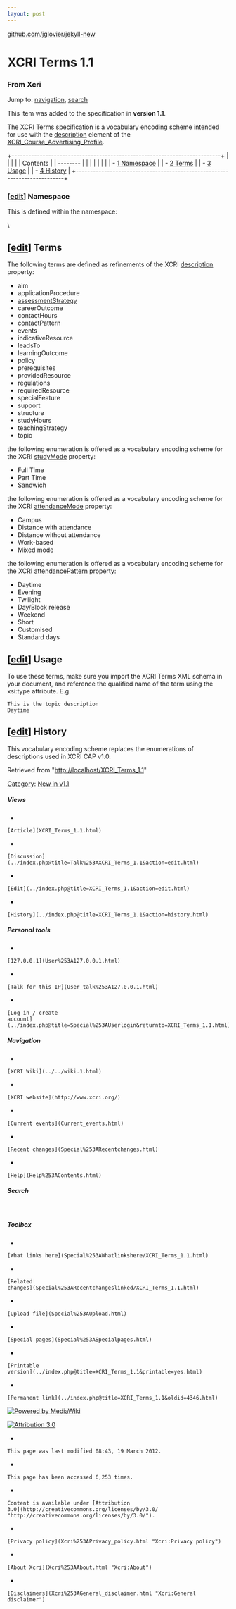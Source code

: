 ```yaml
---
layout: post
---
```


[github.com/jglovier/jekyll-new](https://github.com/jglovier/jekyll-new)


XCRI Terms 1.1 
==============













### From Xcri 







Jump to: [navigation](XCRI_Terms_1.1.html#column-one),
[search](XCRI_Terms_1.1.html#searchInput)





This item was added to the specification in **version 1.1**.



The XCRI Terms specification is a vocabulary encoding scheme intended
for use with the [description](Description.html "Description") element
of the
[XCRI\_Course\_Advertising\_Profile](XCRI_Course_Advertising_Profile.html "XCRI Course Advertising Profile").

+--------------------------------------------------------------------------+
|                                                       |
|                                                                          |
| Contents                                                                 |
| --------                                                                 |
|                                                                          |
|                                                                    |
|                                                                          |
| -   [1 Namespace](XCRI_Terms_1.1.html#Namespace)     |
| -   [2 Terms](XCRI_Terms_1.1.html#Terms)             |
| -   [3 Usage](XCRI_Terms_1.1.html#Usage)             |
| -   [4 History](XCRI_Terms_1.1.html#History)         |
+--------------------------------------------------------------------------+


### \[[edit](../index.php@title=Template%253AXCRI_Vocabularies_Namespace&action=edit&section=1.html "Template:XCRI Vocabularies Namespace")\] Namespace

This is defined within the namespace:


\


\[[edit](../index.php@title=XCRI_Terms_1.1&action=edit&section=1.html "Edit section: Terms")\] Terms
----------------------------------------------------------------------------------------------------------------------------------------------------------------------

The following terms are defined as refinements of the XCRI
[description](Description.html "Description") property:

-   aim
-   applicationProcedure
-   [assessmentStrategy](AssessmentStrategy.html "AssessmentStrategy")
-   careerOutcome
-   contactHours
-   contactPattern
-   events
-   indicativeResource
-   leadsTo
-   learningOutcome
-   policy
-   prerequisites
-   providedResource
-   regulations
-   requiredResource
-   specialFeature
-   support
-   structure
-   studyHours
-   teachingStrategy
-   topic

the following enumeration is offered as a vocabulary encoding scheme for
the XCRI [studyMode](StudyMode.html "StudyMode") property:

-   Full Time
-   Part Time
-   Sandwich

the following enumeration is offered as a vocabulary encoding scheme for
the XCRI [attendanceMode](AttendanceMode.html "AttendanceMode")
property:

-   Campus
-   Distance with attendance
-   Distance without attendance
-   Work-based
-   Mixed mode

the following enumeration is offered as a vocabulary encoding scheme for
the XCRI [attendancePattern](AttendancePattern.html "AttendancePattern")
property:

-   Daytime
-   Evening
-   Twilight
-   Day/Block release
-   Weekend
-   Short
-   Customised
-   Standard days


\[[edit](../index.php@title=XCRI_Terms_1.1&action=edit&section=2.html "Edit section: Usage")\] Usage
----------------------------------------------------------------------------------------------------------------------------------------------------------------------

To use these terms, make sure you import the XCRI Terms XML schema in
your document, and reference the qualified name of the term using the
xsi:type attribute. E.g.

    This is the topic description
    Daytime


\[[edit](../index.php@title=XCRI_Terms_1.1&action=edit&section=3.html "Edit section: History")\] History
--------------------------------------------------------------------------------------------------------------------------------------------------------------------------

This vocabulary encoding scheme replaces the enumerations of
descriptions used in XCRI CAP v1.0.



Retrieved from
"[http://localhost/XCRI\_Terms\_1.1](XCRI_Terms_1.1.html)"





[Category](Special%253ACategories.html "Special:Categories"): [New in
v1.1](Category%253ANew_in_v1.1.html "Category:New in v1.1")

















##### Views



-   

    

    [Article](XCRI_Terms_1.1.html)
-   

    

    [Discussion](../index.php@title=Talk%253AXCRI_Terms_1.1&action=edit.html)
-   

    

    [Edit](../index.php@title=XCRI_Terms_1.1&action=edit.html)
-   

    

    [History](../index.php@title=XCRI_Terms_1.1&action=history.html)







##### Personal tools



-   

    

    [127.0.0.1](User%253A127.0.0.1.html)
-   

    

    [Talk for this IP](User_talk%253A127.0.0.1.html)
-   

    

    [Log in / create
    account](../index.php@title=Special%253AUserlogin&returnto=XCRI_Terms_1.1.html)











[](../../wiki.1.html "XCRI Wiki")





##### Navigation



-   

    

    [XCRI Wiki](../../wiki.1.html)
-   

    

    [XCRI website](http://www.xcri.org/)
-   

    

    [Current events](Current_events.html)
-   

    

    [Recent changes](Special%253ARecentchanges.html)
-   

    

    [Help](Help%253AContents.html)







##### Search





 









##### Toolbox



-   

    

    [What links here](Special%253AWhatlinkshere/XCRI_Terms_1.1.html)
-   

    

    [Related
    changes](Special%253ARecentchangeslinked/XCRI_Terms_1.1.html)
-   

    

    [Upload file](Special%253AUpload.html)
-   

    

    [Special pages](Special%253ASpecialpages.html)
-   

    

    [Printable
    version](../index.php@title=XCRI_Terms_1.1&printable=yes.html)
-   

    

    [Permanent link](../index.php@title=XCRI_Terms_1.1&oldid=4346.html)















[![Powered by
MediaWiki](../skins/common/images/poweredby_mediawiki_88x31.png)](http://www.mediawiki.org/)





[![Attribution 3.0
](http://i.creativecommons.org/l/by/3.0/88x31.png)](http://creativecommons.org/licenses/by/3.0/)



-   

    

    This page was last modified 08:43, 19 March 2012.
-   

    

    This page has been accessed 6,253 times.
-   

    

    Content is available under [Attribution
    3.0](http://creativecommons.org/licenses/by/3.0/ "http://creativecommons.org/licenses/by/3.0/").
-   

    

    [Privacy policy](Xcri%253APrivacy_policy.html "Xcri:Privacy policy")
-   

    

    [About Xcri](Xcri%253AAbout.html "Xcri:About")
-   

    

    [Disclaimers](Xcri%253AGeneral_disclaimer.html "Xcri:General disclaimer")




